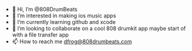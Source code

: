 - 👋 Hi, I’m @808DrumBeats
- 👀 I’m interested in making ios music apps
- 🌱 I’m currently learning github and xcode
- 💞️ I’m looking to collaborate on a cool 808 drumkit app maybe start of with a file transfer app
- 📫 How to reach me dfrog@808drumbeats.com

<!---
808DrumBeats/808DrumBeats is a ✨ special ✨ repository because its `README.md` (this file) appears on your GitHub profile.
You can click the Preview link to take a look at your changes.
--->
